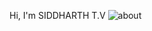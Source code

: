 Hi, I'm SIDDHARTH T.V 
![about](https://github.com/user-attachments/assets/cdbc5467-33bc-417b-97c2-db581a7bed94)

<!--
**SIDDHARTH-TV/SIDDHARTH-TV** is a ✨ _special_ ✨ repository because its `README.md` (this file) appears on your GitHub profile.

Here are some ideas to get you started:

- 🔭 I’m currently working on ...
- 🌱 I’m currently learning ...
- 👯 I’m looking to collaborate on ...
- 🤔 I’m looking for help with ...
- 💬 Ask me about ...
- 📫 How to reach me: ...
- 😄 Pronouns: ...
- ⚡ Fun fact: ...
-->
